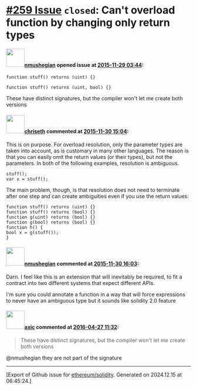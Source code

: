 # [\#259 Issue](https://github.com/ethereum/solidity/issues/259) `closed`: Can't overload function by changing only return types

#### <img src="https://avatars.githubusercontent.com/u/924397?u=4c3e5a7b67595961461f5ac3e1dd41aca26a5b4b&v=4" width="50">[nmushegian](https://github.com/nmushegian) opened issue at [2015-11-29 03:44](https://github.com/ethereum/solidity/issues/259):

`function stuff() returns (uint) {}`

`function stuff() returns (uint, bool) {}`

These have distinct signatures, but the compiler won't let me create both versions


#### <img src="https://avatars.githubusercontent.com/u/9073706?v=4" width="50">[chriseth](https://github.com/chriseth) commented at [2015-11-30 15:04](https://github.com/ethereum/solidity/issues/259#issuecomment-160654976):

This is on purpose. For overload resolution, only the parameter types are taken into account, as is customary in many other languages. The reason is that you can easily omit the return values (or their types), but not the parameters. In both of the following examples, resolution is ambiguous.

```
stuff();
var x = stuff();
```

The main problem, though, is that resolution does not need to terminate after one step and can create ambiguities even if you use the return values:

```
function stuff() returns (uint) {}
function stuff() returns (bool) {}
function g(uint) returns (bool) {}
function g(bool) returns (bool) {}
function h() {
bool x = g(stuff());
}
```

#### <img src="https://avatars.githubusercontent.com/u/924397?u=4c3e5a7b67595961461f5ac3e1dd41aca26a5b4b&v=4" width="50">[nmushegian](https://github.com/nmushegian) commented at [2015-11-30 16:03](https://github.com/ethereum/solidity/issues/259#issuecomment-160671769):

Darn. I feel like this is an extension that will inevitably be required, to fit a contract into two different systems that expect different APIs.

I'm sure you could annotate a function in a way that will force expressions to never have an ambiguous type but it sounds like solidity 2.0 feature

#### <img src="https://avatars.githubusercontent.com/u/20340?v=4" width="50">[axic](https://github.com/axic) commented at [2016-04-27 11:32](https://github.com/ethereum/solidity/issues/259#issuecomment-215055691):

> These have distinct signatures, but the compiler won't let me create both versions

@nmushegian they are not part of the signature


-------------------------------------------------------------------------------



[Export of Github issue for [ethereum/solidity](https://github.com/ethereum/solidity). Generated on 2024.12.15 at 06:45:24.]
